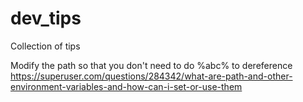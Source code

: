 # dev_tips
Collection of tips

Modify the path so that you don't need to do %abc% to dereference
https://superuser.com/questions/284342/what-are-path-and-other-environment-variables-and-how-can-i-set-or-use-them
